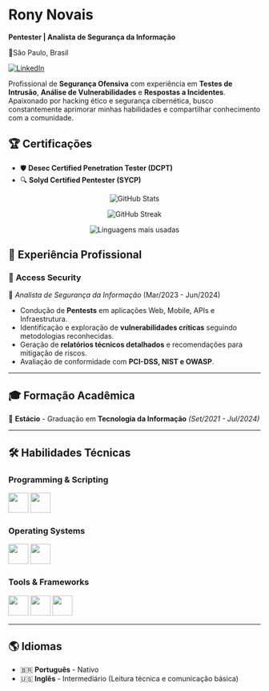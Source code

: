 #  Rony Novais
  
**Pentester | Analista de Segurança da Informação**
  
📍São Paulo, Brasil  
 
[![LinkedIn](https://img.shields.io/badge/LinkedIn-0077B5?style=for-the-badge&logo=linkedin&logoColor=white)](https://www.linkedin.com/in/ronynovais) 


Profissional de **Segurança Ofensiva** com experiência em **Testes de Intrusão**, **Análise de Vulnerabilidades** e **Respostas a Incidentes**. Apaixonado por hacking ético e segurança cibernética, busco constantemente aprimorar minhas habilidades e compartilhar conhecimento com a comunidade.  

## 🏆 Certificações  

- 🛡 **Desec Certified Penetration Tester (DCPT)**  
- 🔍 **Solyd Certified Pentester (SYCP)**   

<p align="center">
  <img src="https://github-readme-stats.vercel.app/api?username=shacrony&show_icons=true&theme=tokyonight" alt="GitHub Stats"/>
</p>

<p align="center">
  <img src="https://github-readme-streak-stats.herokuapp.com/?user=shacrony&theme=tokyonight" alt="GitHub Streak"/>
</p>

<p align="center">
  <img src="https://github-readme-stats.vercel.app/api/top-langs/?username=shacrony&layout=compact&theme=tokyonight" alt="Linguagens mais usadas"/>
</p>

## 💼 Experiência Profissional  

### 🔹 **Access Security**  
📌 *Analista de Segurança da Informação* (Mar/2023 - Jun/2024)  
- Condução de **Pentests** em aplicações Web, Mobile, APIs e Infraestrutura.  
- Identificação e exploração de **vulnerabilidades críticas** seguindo metodologias reconhecidas.  
- Geração de **relatórios técnicos detalhados** e recomendações para mitigação de riscos.  
- Avaliação de conformidade com **PCI-DSS, NIST e OWASP**.  

---

## 🎓 Formação Acadêmica  

📌 **Estácio** - Graduação em **Tecnologia da Informação** *(Set/2021 - Jul/2024)*  

---

## 🛠 Habilidades Técnicas  

### **Programming & Scripting**
<p align="left">
  <img src="https://cdn.jsdelivr.net/gh/devicons/devicon/icons/python/python-original.svg" width="40" height="40"/>
  <img src="https://cdn.jsdelivr.net/gh/devicons/devicon/icons/bash/bash-original.svg" width="40" height="40"/>
</p>

### **Operating Systems**
<p align="left">
  <img src="https://cdn.jsdelivr.net/gh/devicons/devicon/icons/linux/linux-original.svg" width="40" height="40"/>
  <img src="https://cdn.jsdelivr.net/gh/devicons/devicon/icons/windows8/windows8-original.svg" width="40" height="40"/>
</p>

### **Tools & Frameworks**
<p align="left">
  <img src="https://cdn.jsdelivr.net/gh/devicons/devicon/icons/kali/kali-original.svg" width="40" height="40"/>
  <img src="https://cdn.jsdelivr.net/gh/devicons/devicon/icons/docker/docker-original.svg" width="40" height="40"/>
  <img src="https://cdn.jsdelivr.net/gh/devicons/devicon/icons/metasploit/metasploit-original.svg" width="40" height="40"/>
</p>

---

## 🌎 Idiomas  
- 🇧🇷 **Português** - Nativo  
- 🇺🇸 **Inglês** - Intermediário (Leitura técnica e comunicação básica)  

